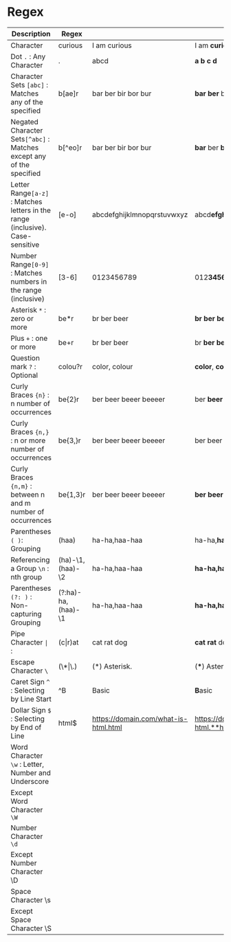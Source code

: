 # Regex

| Description                                                                    | Regex              |                                      | Output                                   |
| ------------------------------------------------------------------------------ | ------------------ | ------------------------------------ | ---------------------------------------- |
| Character                                                                      | curious            | I am curious                         | I am **curious**                         |
| Dot `.` : Any Character                                                        | .                  | abcd                                 | **a b c d**                              |
| Character Sets `[abc]` : Matches any of the specified                          | b\[ae]r            | bar ber bir bor bur                  | **bar** **ber** bir bor bur              |
| Negated Character Sets`[^abc]` : Matches except any of the specified           | b\[^eo]r           | bar ber bir bor bur                  | **bar** ber **bir** bor **bur**          |
| Letter Range`[a-z]` : Matches letters in the range (inclusive). Case-sensitive | \[e-o]             | abcdefghijklmnopqrstuvwxyz           | abcd**efghijklmno**pqrstuvwxyz           |
| Number Range`[0-9]` : Matches numbers in the range (inclusive)                 | \[3-6]             | 0123456789                           | 012**3456**789                           |
| Asterisk `*` : zero or more                                                    | be\*r              | br ber beer                          | **br ber beer**                          |
| Plus `+` : one or more                                                         | be+r               | br ber beer                          | br **ber beer**                          |
| Question mark `?` : Optional                                                   | colou?r            | color, colour                        | **color**, **colour**                    |
| Curly Braces `{n}` : n number of occurrences                                   | be{2}r             | ber beer beeer beeeer                | ber **beer** beeer beeeer                |
| Curly Braces `{n,}` : n or more number of occurrences                          | be{3,}r            | ber beer beeer beeeer                | ber beer **beeer beeeer**                |
| Curly Braces `{n,m}` :  between n and m number of occurrences                  | be{1,3}r           | ber beer beeer beeeer                | **ber beer beeer** beeeer                |
| Parentheses `( )`: Grouping                                                    | (haa)              | ha-ha,haa-haa                        | ha-ha,**haa**-**haa**                    |
| Referencing a Group `\n` : nth group                                           | (ha)-\1,(haa)-\2   | ha-ha,haa-haa                        | **ha-ha,haa-haa**                        |
| Parentheses `(?: )` : Non-capturing Grouping                                   | (?:ha)-ha,(haa)-\1 | ha-ha,haa-haa                        | **ha-ha,haa-haa**                        |
| Pipe Character `\|` :                                                          | (c\|r)at           | cat rat dog                          | **cat rat** dog                          |
| Escape Character `\`                                                           | (\\\*\|\\.)        | (\*) Asterisk.                       | (**\***) Asterisk**.**                   |
| Caret Sign `^` : Selecting by Line Start                                       | ^B                 | Basic                                | **B**asic                                |
| Dollar Sign `$` : Selecting by End of Line                                     | html$              | https://domain.com/what-is-html.html | https://domain.com/what-is-html.**html** |
| Word Character `\w` : Letter, Number and Underscore                            |                    |                                      |                                          |
| Except Word Character `\W`                                                     |                    |                                      |                                          |
| Number Character `\d`                                                          |                    |                                      |                                          |
| Except Number Character \D                                                     |                    |                                      |                                          |
| Space Character \s                                                             |                    |                                      |                                          |
| Except Space Character \S                                                      |                    |                                      |                                          |

